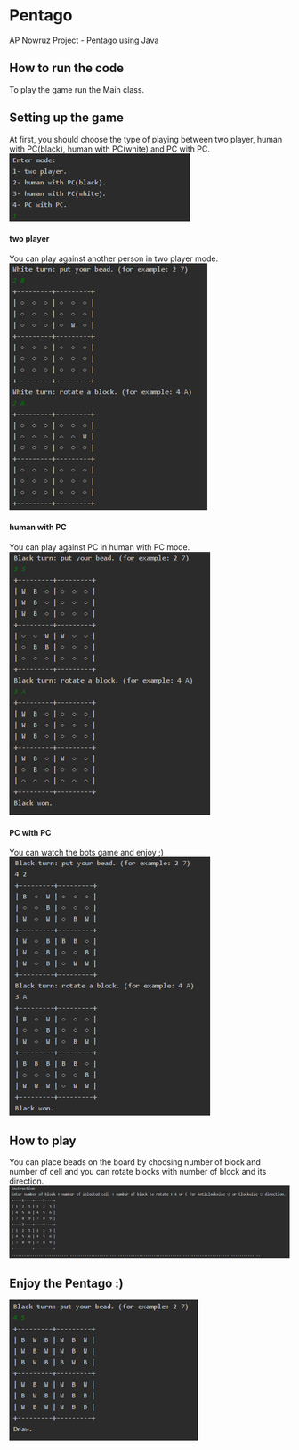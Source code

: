 # Pentago
AP Nowruz Project - Pentago using Java
## How to run the code
To play the game run the Main class.
## Setting up the game
At first, you should choose the type of playing between two player, human with PC(black), human with PC(white) and PC with PC.  
<img src=screen/1.png></img>
#### two player
You can play against another person in two player mode.  
<img src=screen/2.png></img>
#### human with PC
You can play against PC in human with PC mode.  
<img src=screen/3.png></img>
#### PC with PC
You can watch the bots game and enjoy ;)  
<img src=screen/4.png></img>
## How to play
You can place beads on the board by choosing number of block and number of cell and you can rotate blocks with number of block and its direction.  
<img src=screen/5.png></img>

## Enjoy the Pentago :)
<img src=screen/6.png></img>